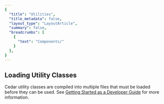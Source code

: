 ```yaml
---
{
  "title": "Utilities",
  "title_metadata": false,
  "layout_type": "LayoutArticle",
  "summary": false,
  "breadcrumbs": [
    {
      "text": "Components/"
    }
  ],
}
---
```


<cdr-doc-table-of-contents-shell>

## Loading Utility Classes

Cedar utility classes are compiled into multiple files that must be loaded before they can be used. See [Getting Started as a Developer Guide](https://rei.github.io/rei-cedar-docs/getting-started/as-a-developer#Include-Component-and-Utility-CSS) for more information.

<css-utilities />

</cdr-doc-table-of-contents-shell>
